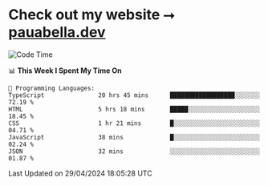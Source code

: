 # Check out my website ⭢ [pauabella.dev](https://pauabella.dev)

<!--START_SECTION:waka-->
![Code Time](http://img.shields.io/badge/Code%20Time-3%2C274%20hrs%2024%20mins-blue)

📊 **This Week I Spent My Time On** 

```text
💬 Programming Languages: 
TypeScript               20 hrs 45 mins      ██████████████████░░░░░░░   72.19 % 
HTML                     5 hrs 18 mins       █████░░░░░░░░░░░░░░░░░░░░   18.45 % 
CSS                      1 hr 21 mins        █░░░░░░░░░░░░░░░░░░░░░░░░   04.71 % 
JavaScript               38 mins             █░░░░░░░░░░░░░░░░░░░░░░░░   02.24 % 
JSON                     32 mins             ░░░░░░░░░░░░░░░░░░░░░░░░░   01.87 % 
```


 Last Updated on 29/04/2024 18:05:28 UTC
<!--END_SECTION:waka-->
